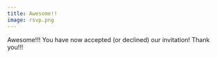 ```yaml
---
title: Awesome!!
image: rsvp.png
---
```


Awesome!!!  You have now accepted (or declined) our invitation!  Thank you!!!
